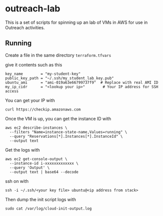 # outreach-lab

This is a set of scripts for spinning up an lab of VMs in AWS for use in Outreach activities.

## Running
Create a file in the same directory `terraform.tfvars`

give it contents such as this

```
key_name        = "my-student-key"
public_key_path = "~/.ssh/my_student_lab_key.pub"
ubuntu_ami      = "ami-019a63e66799737f9"  # Replace with real AMI ID
my_ip_cidr      = "<lookup your ip>"        # Your IP address for SSH access
```

You can get your IP with
```
curl https://checkip.amazonaws.com
```

Once the VM is up, you can get the instance ID with
```
aws ec2 describe-instances \
  --filters "Name=instance-state-name,Values=running" \
  --query "Reservations[*].Instances[*].InstanceId" \
  --output text
```

Get the logs with
```
aws ec2 get-console-output \
  --instance-id i-xxxxxxxxxxxxx \
  --query 'Output' \
  --output text | base64 --decode
```

ssh on with
```
ssh -i ~/.ssh/<your key file> ubuntu@<ip address from stack>
```

Then dump the init script logs with
```
sudo cat /var/log/cloud-init-output.log
```
